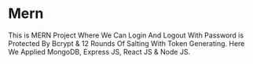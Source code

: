 # Mern
This is MERN Project Where We Can Login And Logout With Password is Protected By Bcrypt & 12 Rounds Of Salting With Token Generating. Here We Applied MongoDB, Express JS, React JS & Node JS.
